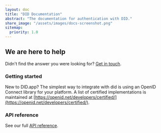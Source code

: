 ```yaml
---
layout: doc
title: "DID Documentation"
abstract: "The documentation for authentication with DID."
share_image: "/assets/images/docs-screenshot.png"
sitemap:
  priority: 1.0
---
```


## We are here to help

Didn't find the answer you were looking for? [Get in touch](mailto:team@did.app).

### Getting started

New to DID.app?
The simplest way to integrate with did is using an OpenID Connect library for your platform.
A list of certified implementations is maintained at [https://openid.net/developers/certified/](https://openid.net/developers/certified/).

### API reference

See our full [API reference](/docs/api).
